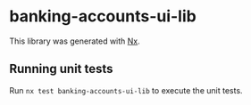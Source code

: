 # banking-accounts-ui-lib

This library was generated with [Nx](https://nx.dev).

## Running unit tests

Run `nx test banking-accounts-ui-lib` to execute the unit tests.
